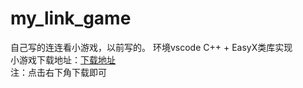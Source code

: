 # my_link_game
自己写的连连看小游戏，以前写的。
环境vscode   C++ + EasyX类库实现  
小游戏下载地址：[下载地址](https://github.com/codeOflI/my_link_game/blob/master/x64/Release/%E8%BF%9E%E8%BF%9E%E7%9C%8B.exe)   
注：点击右下角下载即可

